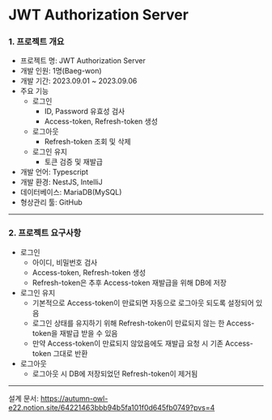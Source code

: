 # JWT Authorization Server

### 1. 프로젝트 개요
- 프로젝트 명: JWT Authorization Server
- 개발 인원: 1명(Baeg-won)
- 개발 기간: 2023.09.01 ~ 2023.09.06
- 주요 기능
  - 로그인
    - ID, Password 유효성 검사
    - Access-token, Refresh-token 생성
  - 로그아웃
    - Refresh-token 조회 및 삭제
  - 로그인 유지
    - 토큰 검증 및 재발급
- 개발 언어: Typescript
- 개발 환경: NestJS, IntelliJ
- 데이터베이스: MariaDB(MySQL)
- 형상관리 툴: GitHub

<hr>

### 2. 프로젝트 요구사항
- 로그인
  - 아이디, 비밀번호 검사
  - Access-token, Refresh-token 생성
  - Refresh-token은 추후 Access-token 재발급을 위해 DB에 저장
- 로그인 유지
  - 기본적으로 Access-token이 만료되면 자동으로 로그아웃 되도록 설정되어 있음
  - 로그인 상태를 유지하기 위해 Refresh-token이 만료되지 않는 한 Access-token을 재발급 받을 수 있음
  - 만약 Access-token이 만료되지 않았음에도 재발급 요청 시 기존 Access-token 그대로 반환
- 로그아웃
  - 로그아웃 시 DB에 저장되었던 Refresh-token이 제거됨

<hr>

설계 문서:
https://autumn-owl-e22.notion.site/64221463bbb94b5fa101f0d645fb0749?pvs=4
